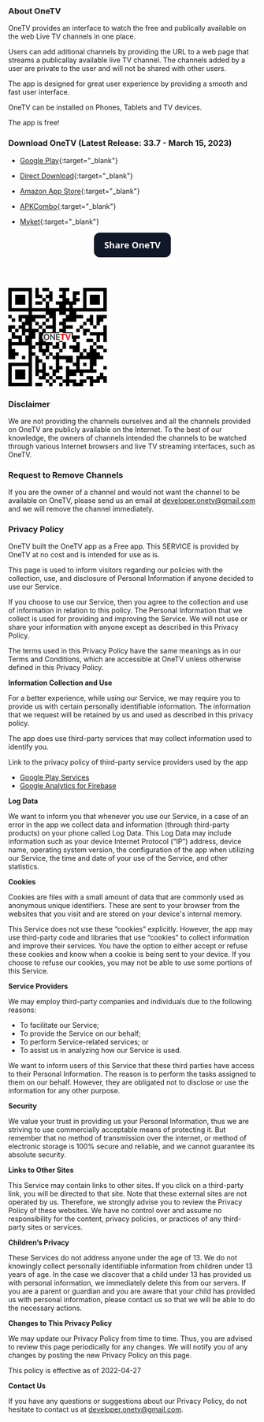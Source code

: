 <script>
function shareFunction() {
  if (navigator.share) {
    navigator.share({
        title: 'Checkout "OneTV - Persian TV"',
        text: 'Watch Persian, Kurdish (and many other languages) TV Channels Live on "OneTV - Persian TV". You can download the app at: ',
        url: 'https://dev-onetv.github.io/',
      })
      .catch((error) => console.log('Error sharing', error));
  } else {
    var email = 'sample@gmail.com';
    var subject = 'Checkout "OneTV - Persian TV"';
    var emailBody = 'Watch Persian, Kurdish (and many other languages) TV Channels Live on "OneTV - Persian TV". You can download the app at: https://dev-onetv.github.io/';
    var isWebView = navigator.userAgent.match("Android") != -1;
    if (! isWebView) {
<!--       document.location = "mailto:?subject="+subject+"&body="+emailBody; -->
    }
  }
}
</script>
<script src="https://cdnjs.cloudflare.com/ajax/libs/jquery/3.3.1/jquery.min.js"></script>

### About OneTV

OneTV provides an interface to watch the free and publically available on the web Live TV channels in one place.

Users can add aditional channels by providing the URL to a web page that streams a publicallay available live TV channel. The channels added by a user are private to the user and will not be shared with other users.

The app is designed for great user experience by providing a smooth and fast user interface. 

OneTV can be installed on Phones, Tablets and TV devices.

The app is free!

### **Download OneTV (Latest Release: 33.7 - March 15, 2023)**

*   [Google Play](https://play.google.com/store/apps/details?id=com.kamal.androidtv){:target="_blank"}

*   [Direct Download](https://github.com/dev-onetv/dev-onetv.github.io/raw/main/releases/OneTV_Release_33_7.apk){:target="_blank"}

*   [Amazon App Store](https://www.amazon.com/developer-onetv-gmail-com-OneTV-Persian-TV/dp/B09T2L7GN1){:target="_blank"}

*   [APKCombo](https://apkcombo.com/onetv-persian-tv/com.kamal.androidtv/){:target="_blank"}

*   [Myket](https://myket.ir/app/com.kamal.androidtv){:target="_blank"}


<p align="center">
  <button id='share-button' onclick="shareFunction()" style="background-color: #111827; border: 1px solid transparent; border-radius: .75rem; box-sizing: border-box; color: #FFFFFF; cursor: pointer; flex: 0 0 auto; font-family: 'Inter var',ui-sans-serif,system-ui,-apple-system,system-ui,'Segoe UI',Roboto,'Helvetica Neue',Arial,'Noto Sans',sans-serif,'Apple Color Emoji','Segoe UI Emoji','Segoe UI Symbol','Noto Color Emoji'; font-size: 1.125rem; font-weight: 600; line-height: 1.5rem; padding: .75rem 1.2rem; text-align: center; text-decoration: none #6B7280 solid; text-decoration-thickness: auto; transition-duration: .2s; transition-property: background-color,border-color,color,fill,stroke; transition-timing-function: cubic-bezier(.4, 0, 0.2, 1); user-select: none; -webkit-user-select: none; touch-action: manipulation; width: auto;">Share OneTV</button>
  
  <br/><br/>
  
  <img src="https://github.com/dev-onetv/dev-onetv.github.io/raw/main/images/webpage_qr_code.png" alt="QR Code to Scan" style="width:200px;" onclick="shareFunction()"/>
</p>


<!-- ![QR Code to Scan - کد کیو آر برای اسکن](https://github.com/dev-onetv/dev-onetv.github.io/raw/main/images/webpage_qr_code.png) -->


### **Disclaimer**

We are not providing the channels ourselves and all the channels provided on OneTV are publicly available on the Internet. To the best of our knowledge, the owners of channels intended the channels to be watched through various Internet browsers and live TV streaming interfaces, such as OneTV.

### **Request to Remove Channels**

If you are the owner of a channel and would not want the channel to be available on OneTV, please send us an email at developer.onetv@gmail.com and we will remove the channel immediately.

### **Privacy Policy**

OneTV built the OneTV app as a Free app. This SERVICE is provided by OneTV at no cost and is intended for use as is.

This page is used to inform visitors regarding our policies with the collection, use, and disclosure of Personal Information if anyone decided to use our Service.

If you choose to use our Service, then you agree to the collection and use of information in relation to this policy. The Personal Information that we collect is used for providing and improving the Service. We will not use or share your information with anyone except as described in this Privacy Policy.

The terms used in this Privacy Policy have the same meanings as in our Terms and Conditions, which are accessible at OneTV unless otherwise defined in this Privacy Policy.

**Information Collection and Use**

For a better experience, while using our Service, we may require you to provide us with certain personally identifiable information. The information that we request will be retained by us and used as described in this privacy policy.

The app does use third-party services that may collect information used to identify you.

Link to the privacy policy of third-party service providers used by the app

*   [Google Play Services](https://www.google.com/policies/privacy/)
*   [Google Analytics for Firebase](https://firebase.google.com/policies/analytics)

**Log Data**

We want to inform you that whenever you use our Service, in a case of an error in the app we collect data and information (through third-party products) on your phone called Log Data. This Log Data may include information such as your device Internet Protocol (“IP”) address, device name, operating system version, the configuration of the app when utilizing our Service, the time and date of your use of the Service, and other statistics.

**Cookies**

Cookies are files with a small amount of data that are commonly used as anonymous unique identifiers. These are sent to your browser from the websites that you visit and are stored on your device's internal memory.

This Service does not use these “cookies” explicitly. However, the app may use third-party code and libraries that use “cookies” to collect information and improve their services. You have the option to either accept or refuse these cookies and know when a cookie is being sent to your device. If you choose to refuse our cookies, you may not be able to use some portions of this Service.

**Service Providers**

We may employ third-party companies and individuals due to the following reasons:

*   To facilitate our Service;
*   To provide the Service on our behalf;
*   To perform Service-related services; or
*   To assist us in analyzing how our Service is used.

We want to inform users of this Service that these third parties have access to their Personal Information. The reason is to perform the tasks assigned to them on our behalf. However, they are obligated not to disclose or use the information for any other purpose.

**Security**

We value your trust in providing us your Personal Information, thus we are striving to use commercially acceptable means of protecting it. But remember that no method of transmission over the internet, or method of electronic storage is 100% secure and reliable, and we cannot guarantee its absolute security.

**Links to Other Sites**

This Service may contain links to other sites. If you click on a third-party link, you will be directed to that site. Note that these external sites are not operated by us. Therefore, we strongly advise you to review the Privacy Policy of these websites. We have no control over and assume no responsibility for the content, privacy policies, or practices of any third-party sites or services.

**Children’s Privacy**

These Services do not address anyone under the age of 13. We do not knowingly collect personally identifiable information from children under 13 years of age. In the case we discover that a child under 13 has provided us with personal information, we immediately delete this from our servers. If you are a parent or guardian and you are aware that your child has provided us with personal information, please contact us so that we will be able to do the necessary actions.

**Changes to This Privacy Policy**

We may update our Privacy Policy from time to time. Thus, you are advised to review this page periodically for any changes. We will notify you of any changes by posting the new Privacy Policy on this page.

This policy is effective as of 2022-04-27

**Contact Us**

If you have any questions or suggestions about our Privacy Policy, do not hesitate to contact us at developer.onetv@gmail.com.
